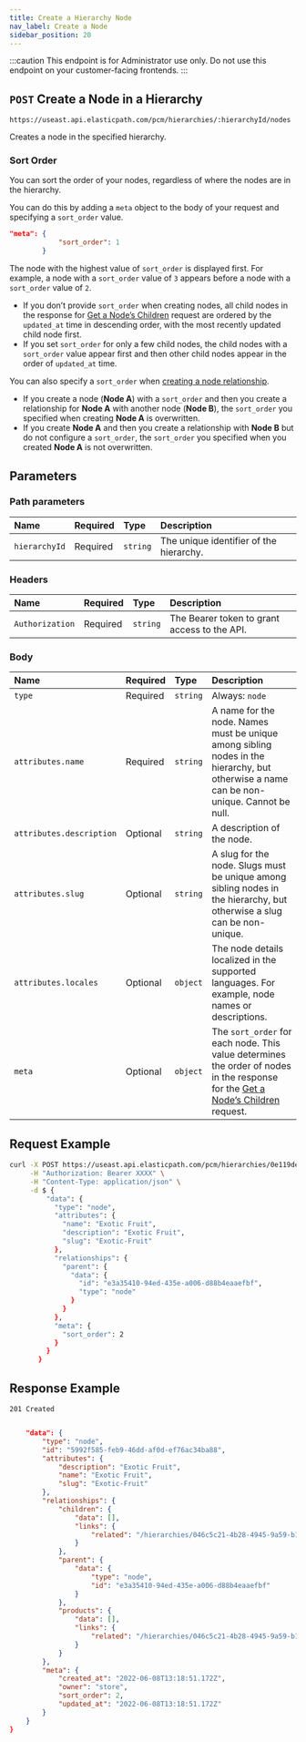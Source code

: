 ```yaml
---
title: Create a Hierarchy Node
nav_label: Create a Node
sidebar_position: 20
---
```


:::caution
This endpoint is for Administrator use only. Do not use this endpoint on your customer-facing frontends.
:::

## `POST` Create a Node in a Hierarchy

```http
https://useast.api.elasticpath.com/pcm/hierarchies/:hierarchyId/nodes
```

Creates a node in the specified hierarchy.

### Sort Order

You can sort the order of your nodes, regardless of where the nodes are in the hierarchy.

You can do this by adding a `meta` object to the body of your request and specifying a `sort_order` value.

```json
"meta": {
            "sort_order": 1
        }
```

The node with the highest value of `sort_order` is displayed first. For example, a node with a `sort_order` value of `3` appears before a node with a `sort_order` value of `2`.

- If you don’t provide `sort_order` when creating nodes, all child nodes in the response for [Get a Node’s Children](/docs/pxm/hierarchies/node-relationships-api/get-node-children) request are ordered by the `updated_at` time in descending order, with the most recently updated child node first.
- If you set `sort_order` for only a few child nodes, the child nodes with a `sort_order` value appear first and then other child nodes appear in the order of `updated_at` time.

You can also specify a `sort_order` when [creating a node relationship](/docs/pxm/hierarchies/node-relationships-api/create-node-child-relationships).

- If you create a node (**Node A**) with a `sort_order` and then you create a relationship for **Node A** with another node (**Node B**), the `sort_order` you specified when creating **Node A** is overwritten.
- If you create **Node A** and then you create a relationship with **Node B** but do not configure a `sort_order`, the `sort_order` you specified when you created **Node A** is not overwritten.

## Parameters

### Path parameters

| Name | Required | Type | Description |
| :--- | :--- | :--- | :--- |
| `hierarchyId` | Required | `string` | The unique identifier of the hierarchy. |

### Headers

| Name | Required | Type | Description |
| :--- | :--- | :--- | :--- |
| `Authorization` | Required | `string` | The Bearer token to grant access to the API. |

### Body

| Name | Required | Type | Description                                                                                                                                                                                       |
| :--- | :--- | :--- |:--------------------------------------------------------------------------------------------------------------------------------------------------------------------------------------------------|
| `type` | Required | `string` | Always: `node`                                                                                                                                                                                    |
| `attributes.name` | Required | `string` | A name for the node. Names must be unique among sibling nodes in the hierarchy, but otherwise a name can be non-unique. Cannot be null.                                                           |
| `attributes.description` | Optional | `string` | A description of the node.                                                                                                                                                                        |
| `attributes.slug` | Optional | `string` | A slug for the node. Slugs must be unique among sibling nodes in the hierarchy, but otherwise a slug can be non-unique.                                                                           |
| `attributes.locales` | Optional | `object` | The node details localized in the supported languages. For example, node names or descriptions.                                                                                                   |
| `meta` | Optional | `object` | The `sort_order` for each node. This value determines the order of nodes in the response for the [Get a Node’s Children](/docs/pxm/hierarchies/node-relationships-api/get-node-children) request. |

## Request Example

```bash
curl -X POST https://useast.api.elasticpath.com/pcm/hierarchies/0e119de2-5fb0-4bca-9b84-b3fc6c903007/nodes \
     -H "Authorization: Bearer XXXX" \
     -H "Content-Type: application/json" \
     -d $ {
         "data": {
           "type": "node",
           "attributes": {
             "name": "Exotic Fruit",
             "description": "Exotic Fruit",
             "slug": "Exotic-Fruit"
           },
           "relationships": {
             "parent": {
               "data": {
                 "id": "e3a35410-94ed-435e-a006-d88b4eaaefbf",
                 "type": "node"
               }
             }
           },
           "meta": {
             "sort_order": 2
           }
         }
       }
```

## Response Example

`201 Created`

```json

    "data": {
        "type": "node",
        "id": "5992f585-feb9-46dd-af0d-ef76ac34ba88",
        "attributes": {
            "description": "Exotic Fruit",
            "name": "Exotic Fruit",
            "slug": "Exotic-Fruit"
        },
        "relationships": {
            "children": {
                "data": [],
                "links": {
                    "related": "/hierarchies/046c5c21-4b28-4945-9a59-b100b7a5e533/nodes/5992f585-feb9-46dd-af0d-ef76ac34ba88/children"
                }
            },
            "parent": {
                "data": {
                    "type": "node",
                    "id": "e3a35410-94ed-435e-a006-d88b4eaaefbf"
                }
            },
            "products": {
                "data": [],
                "links": {
                    "related": "/hierarchies/046c5c21-4b28-4945-9a59-b100b7a5e533/nodes/5992f585-feb9-46dd-af0d-ef76ac34ba88/products"
                }
            }
        },
        "meta": {
            "created_at": "2022-06-08T13:18:51.172Z",
            "owner": "store",
            "sort_order": 2,
            "updated_at": "2022-06-08T13:18:51.172Z"
        }
    }
}
```
